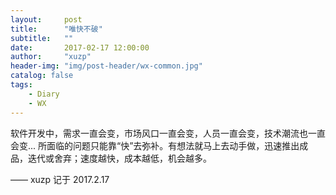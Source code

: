 ```yaml
---
layout:     post
title:      "唯快不破"
subtitle:   ""
date:       2017-02-17 12:00:00
author:     "xuzp"
header-img: "img/post-header/wx-common.jpg"
catalog: false
tags:
    - Diary
    - WX
---
```


软件开发中，需求一直会变，市场风口一直会变，人员一直会变，技术潮流也一直会变... 所面临的问题只能靠“快”去弥补。有想法就马上去动手做，迅速推出成品，迭代或舍弃；速度越快，成本越低，机会越多。

—— xuzp 记于 2017.2.17
